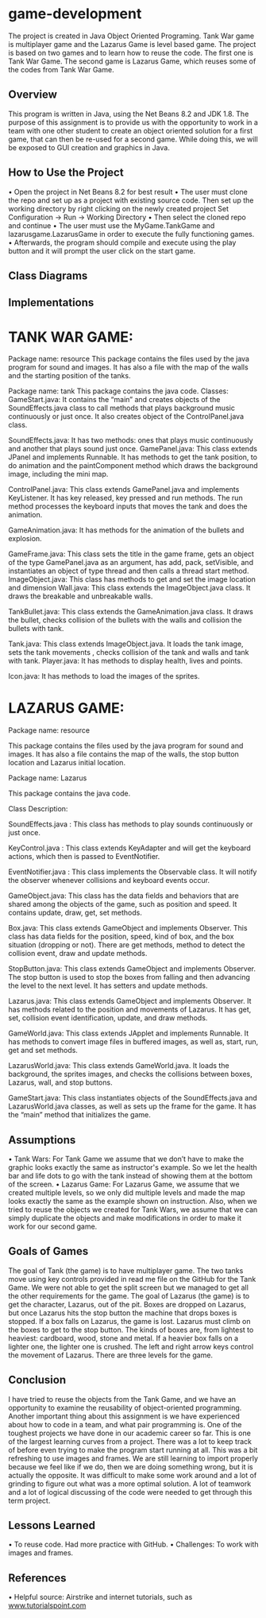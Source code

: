 # game-development
The project is created in Java Object Oriented Programing. Tank War game is multiplayer game and the Lazarus Game is level based game. The project is based on two games and to learn how to reuse the code. The first one is Tank War Game. The second game is Lazarus Game, which reuses some of the codes from Tank War Game.

## Overview
This program is written in Java, using the Net Beans 8.2 and JDK 1.8. The purpose of this assignment is to provide us with the opportunity to work in a team with one other student to create an object oriented solution for a first game, that can then be re-used for a second game. While doing this, we will be exposed to GUI creation and graphics in Java.

## How to Use the Project
• Open the project in Net Beans 8.2 for best result
• The user must clone the repo and set up as a project with existing source code. Then set up the working directory by right clicking on the newly created project Set Configuration
-> Run -> Working Directory
• Then select the cloned repo and continue
• The user must use the MyGame.TankGame and
lazarusgame.LazarusGame in order to execute the fully
functioning games.
• Afterwards, the program should compile and execute using
the play button and it will prompt the user click on the start game.

## Class Diagrams

## Implementations

 # TANK WAR GAME:

Package name: resource
This package contains the files used by the java program for sound and images. It has also a file with the map of the walls and the starting position of the tanks. 

Package name: tank
This package contains the java code.
Classes:
GameStart.java:  It contains the “main” and creates objects of the SoundEffects.java class to call methods that plays background music continuously or just once. It also creates object of the ControlPanel.java class.

SoundEffects.java: It has two methods: ones that plays music continuously and another that plays sound just once.
GamePanel.java:  This class extends JPanel and implements Runnable. It has methods to get the tank position, to do animation and the paintComponent method which draws the background image, including the mini map. 

ControlPanel.java:  This class extends GamePanel.java and implements KeyListener. It has key released, key pressed and run methods. The run method processes the keyboard inputs that moves the tank and does the animation. 

GameAnimation.java: It has methods for the animation of the bullets and explosion. 

GameFrame.java: This class sets the title in the game frame,  gets an object of the type GamePanel.java as an argument, has add, pack, setVisible, and  instantiates an object of type thread  and then calls a thread start method. 
ImageObject.java: This class has methods to get and set the image location and dimension
Wall.java: This class extends the ImageObject.java class. It draws the breakable and unbreakable walls. 

TankBullet.java: This class extends the GameAnimation.java class. It draws the bullet, checks collision of the bullets with the walls and collision the bullets with tank. 

Tank.java:  This class extends ImageObject.java. It loads the tank image, sets the tank movements , checks collision of the tank and walls and tank with tank. 
Player.java:  It has methods to display health, lives and points. 

Icon.java: It has methods to load the images of the sprites. 

 # LAZARUS GAME:

Package name: resource

This package contains the files used by the java program for sound and images. It has also a file contains the map of the walls, the stop button location and Lazarus initial location. 

Package name:  Lazarus

This package contains the java code.

Class Description:

SoundEffects.java : This class has methods to play sounds continuously or just once.

KeyControl.java : This class extends KeyAdapter and will get the keyboard actions, which then is passed to EventNotifier.

EventNotifier.java : This class implements the Observable class. It will notify the observer whenever collisions and keyboard events occur.

GameObject.java: This class has the data fields and behaviors that are shared among the objects of the game, such as position and speed. It contains update, draw, get, set methods.

Box.java: This class extends GameObject and implements Observer. This class has data fields for the position, speed, kind of box, and the box situation (dropping or not). There are get methods, method to detect the collision event, draw and update methods. 

StopButton.java: This class extends GameObject and implements Observer. The stop button is used to stop the boxes from falling and then advancing the level to the next level. It has setters and update methods.

Lazarus.java:  This class extends GameObject and implements Observer. It has methods related to the position and movements of Lazarus. It has get, set, collision event identification, update, and draw methods.

GameWorld.java: This class extends JApplet and implements Runnable. It has methods to convert image files in buffered images, as well as, start, run, get and set methods. 

LazarusWorld.java: This class extends GameWorld.java. It loads the  background, the sprites images, and checks the collisions between boxes, Lazarus, wall, and stop buttons.

GameStart.java: This class instantiates objects of the SoundEffects.java and LazarusWorld.java classes, as well as sets up the frame for the game. It has the “main” method that initializes the game.


## Assumptions
• Tank Wars: For Tank Game we assume that we don’t have to make the graphic looks exactly the same as instructor's example. So we let the health bar and life dots to go with the tank instead of showing them at the bottom of the screen.
• Lazarus Game: For Lazarus Game, we assume that we created multiple levels, so we only did multiple levels and made the map looks exactly the same as the example shown on instruction. Also, when we tried to reuse the objects we created for Tank Wars, we assume that we can simply duplicate the objects and make modifications in order to make it work for our second game.

## Goals of Games
The goal of Tank (the game) is to have multiplayer game. The two tanks move using key controls provided in read me file on the GitHub for the Tank Game. We were not able to get the split screen but we managed to get all the other requirements for the game.
The goal of Lazarus (the game) is to get the character, Lazarus, out of the pit. Boxes are dropped on Lazarus, but once Lazarus hits the stop button the machine that drops boxes is stopped. If a box falls on Lazarus, the game is lost. Lazarus must climb on the boxes to get to the stop button. The kinds of boxes are, from lightest to heaviest: cardboard, wood, stone and metal. If a heavier box falls on a lighter one, the lighter one is crushed. The left and right arrow keys control the movement of Lazarus. There are three levels for the game.

## Conclusion
I have tried to reuse the objects from the Tank Game, and we have an opportunity to examine the reusability of object-oriented programming. Another important thing about this assignment is we have experienced about how to code in a team, and what pair programming is.
One of the toughest projects we have done in our academic career so far.
This is one of the largest learning curves from a project. There was a lot to keep track of before even trying to make the program start running at all.
This was a bit refreshing to use images and frames.
We are still learning to import properly because we feel like if we do, then we are doing something wrong, but it is actually the opposite.
It was difficult to make some work around and a lot of grinding to figure out what was a more optimal solution.
A lot of teamwork and a lot of logical discussing of the code were needed to get through this term project.

## Lessons Learned
• To reuse code. Had more practice with GitHub. 
• Challenges: To work with images and frames.

## References
• Helpful source: Airstrike and internet tutorials, such as www.tutorialspoint.com
